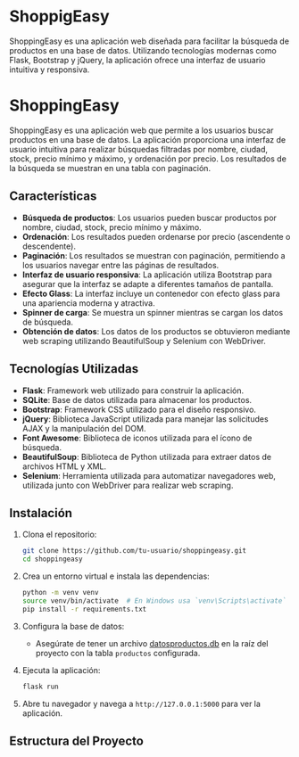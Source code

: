# ShoppigEasy
 ShoppingEasy es una aplicación web diseñada para facilitar la búsqueda de productos en una base de datos. Utilizando tecnologías modernas como Flask, Bootstrap y jQuery, la aplicación ofrece una interfaz de usuario intuitiva y responsiva. 

# ShoppingEasy

ShoppingEasy es una aplicación web que permite a los usuarios buscar productos en una base de datos. La aplicación proporciona una interfaz de usuario intuitiva para realizar búsquedas filtradas por nombre, ciudad, stock, precio mínimo y máximo, y ordenación por precio. Los resultados de la búsqueda se muestran en una tabla con paginación.

## Características

- **Búsqueda de productos**: Los usuarios pueden buscar productos por nombre, ciudad, stock, precio mínimo y máximo.
- **Ordenación**: Los resultados pueden ordenarse por precio (ascendente o descendente).
- **Paginación**: Los resultados se muestran con paginación, permitiendo a los usuarios navegar entre las páginas de resultados.
- **Interfaz de usuario responsiva**: La aplicación utiliza Bootstrap para asegurar que la interfaz se adapte a diferentes tamaños de pantalla.
- **Efecto Glass**: La interfaz incluye un contenedor con efecto glass para una apariencia moderna y atractiva.
- **Spinner de carga**: Se muestra un spinner mientras se cargan los datos de búsqueda.
- **Obtención de datos**: Los datos de los productos se obtuvieron mediante web scraping utilizando BeautifulSoup y Selenium con WebDriver.

## Tecnologías Utilizadas

- **Flask**: Framework web utilizado para construir la aplicación.
- **SQLite**: Base de datos utilizada para almacenar los productos.
- **Bootstrap**: Framework CSS utilizado para el diseño responsivo.
- **jQuery**: Biblioteca JavaScript utilizada para manejar las solicitudes AJAX y la manipulación del DOM.
- **Font Awesome**: Biblioteca de iconos utilizada para el ícono de búsqueda.
- **BeautifulSoup**: Biblioteca de Python utilizada para extraer datos de archivos HTML y XML.
- **Selenium**: Herramienta utilizada para automatizar navegadores web, utilizada junto con WebDriver para realizar web scraping.

## Instalación

1. Clona el repositorio:
    ```bash
    git clone https://github.com/tu-usuario/shoppingeasy.git
    cd shoppingeasy
    ```

2. Crea un entorno virtual e instala las dependencias:
    ```bash
    python -m venv venv
    source venv/bin/activate  # En Windows usa `venv\Scripts\activate`
    pip install -r requirements.txt
    ```

3. Configura la base de datos:
    - Asegúrate de tener un archivo [datosproductos.db](http://_vscodecontentref_/0) en la raíz del proyecto con la tabla `productos` configurada.

4. Ejecuta la aplicación:
    ```bash
    flask run
    ```

5. Abre tu navegador y navega a `http://127.0.0.1:5000` para ver la aplicación.

## Estructura del Proyecto
